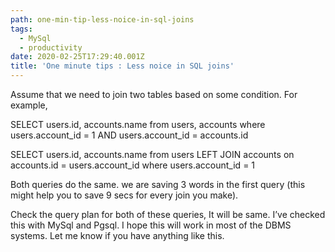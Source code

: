 ```yaml
---
path: one-min-tip-less-noice-in-sql-joins
tags:
  - MySql
  - productivity
date: 2020-02-25T17:29:40.001Z
title: 'One minute tips : Less noice in SQL joins'
---
```

Assume that we need to join two tables based on some condition. For example,

SELECT users.id, accounts.name from users, accounts where users.account_id = 1 AND users.account_id = accounts.id


SELECT users.id, accounts.name from users LEFT JOIN accounts on accounts.id = users.account_id where users.account_id = 1

Both queries do the same. we are saving 3 words in the first query (this might help you to save 9 secs for every join you make).

Check the query plan for both of these queries, It will be same. I’ve checked this with MySql and Pgsql. I hope this will work in most of the DBMS systems. Let me know if you have anything like this.
